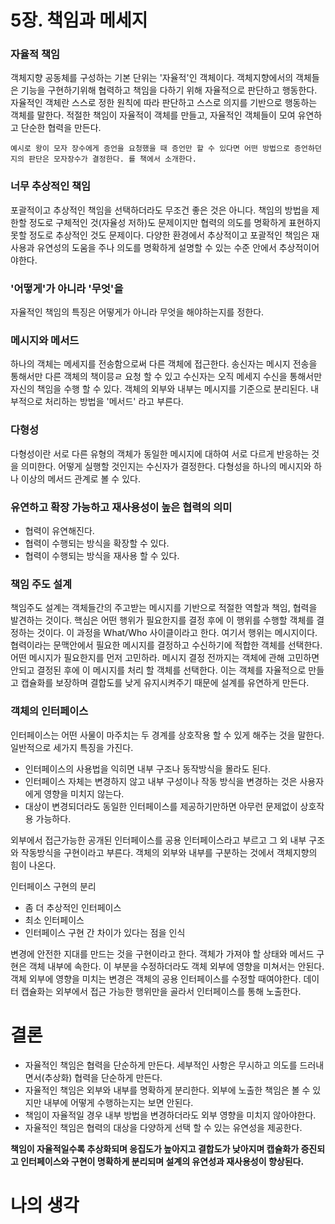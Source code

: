 # 5장. 책임과 메세지
### 자율적 책임

객체지향 공동체를 구성하는 기본 단위는 '자율적'인 객체이다. 객체지향에서의 객체들은 기능을 구현하기위해 협력하고 책임을 다하기 위해 자율적으로 판단하고 행동한다.
자율적인 객체란 스스로 정한 원칙에 따라 판단하고 스스로 의지를 기반으로 행동하는 객체를 말한다.
적절한 책임이 자율적이 객체를 만들고, 자율적인 객체들이 모여 유연하고 단순한 협력을 만든다.

`예시로 왕이 모자 장수에게 증언을 요청했을 때 증언만 할 수 있다면 어떤 방법으로 증언하던지의 판단은 모자장수가 결정한다. 를 책에서 소개한다.`

### 너무 추상적인 책임

포괄적이고 추상적인 책임을 선택하더라도 무조건 좋은 것은 아니다. 책임의 방법을 제한할 정도로 구체적인 것(자율성 저하)도 문제이지만 협력의 의도를 명확하게 표현하지 못할 정도로 추상적인 것도 문제이다.
다양한 환경에서 추상적이고 포괄적인 책임은 재사용과 유연성의 도움을 주나 의도를 명확하게 설명할 수 있는 수준 안에서 추상적이어야한다.

### '어떻게'가 아니라 '무엇'을

자율적인 책임의 특징은 어떻게가 아니라 무엇을 해야하는지를 정한다.

### 메시지와 메서드
하나의 객체는 메세지를 전송함으로써 다른 객체에 접근한다. 송신자는 메시지 전송을 통해서만 다른 객체의 책이믕ㄹ 요청 할 수 있고 수신자는 오직 메세지 수신을 통해서만 자신의 책임을 수행 할 수 있다.
객체의 외부와 내부는 메시지를 기준으로 분리된다. 내부적으로 처리하는 방법을 '메서드' 라고 부른다.

### 다형성
다형성이란 서로 다른 유형의 객체가 동일한 메시지에 대하여 서로 다르게 반응하는 것을 의미한다. 어떻게 실행할 것인지는 수신자가 결정한다. 다형성을 하나의 메시지와 하나 이상의 메서드 관계로 볼 수 있다.

### 유연하고 확장 가능하고 재사용성이 높은 협력의 의미

- 협력이 유연해진다.
- 협력이 수행되는 방식을 확장할 수 있다.
- 협력이 수행되는 방식을 재사용 할 수 있다.

### 책임 주도 설계

책임주도 설계는 객체들간의 주고받는 메시지를 기반으로 적절한 역할과 책임, 협력을 발견하는 것이다. 핵심은 어떤 행위가 필요한지를 결정 후에 이 행위를 수행할 객체를 결정하는 것이다.
이 과정을 What/Who 사이클이라고 한다. 여기서 행위는 메시지이다. 협력이라는 문맥안에서 필요한 메시지를 결정하고 수신하기에 적합한 객체를 선택한다.
어떤 메시지가 필요한지를 먼저 고민하라. 메시지 결정 전까지는 객체에 관해 고민하면 안되고 결정된 후에 이 메시지를 처리 할 객체를 선택한다.
이는 객체를 자율적으로 만들고 캡슐화를 보장하며 결합도를 낮게 유지시켜주기 때문에 설계를 유연하게 만든다.

### 객체의 인터페이스
인터페이스는 어떤 사물이 마주치는 두 경계를 상호작용 할 수 있게 해주는 것을 말한다. 일반적으로 세가지 특징을 가진다.

- 인터페이스의 사용법을 익히면 내부 구조나 동작방식을 몰라도 된다.
- 인터페이스 자체는 변경하지 않고 내부 구성이나 작동 방식을 변경하는 것은 사용자에게 영향을 미치지 않는다.
- 대상이 변경되더라도 동일한 인터페이스를 제공하기만하면 아무런 문제없이 상호작용 가능하다.

외부에서 접근가능한 공개된 인터페이스를 공용 인터페이스라고 부르고 그 외 내부 구조와 작동방식을 구현이라고 부른다.
객체의 외부와 내부를 구분하는 것에서 객체지향의 힘이 나온다.

인터페이스 구현의 분리
- 좀 더 추상적인 인터페이스
- 최소 인터페이스
- 인터페이스 구현 간 차이가 있다는 점을 인식

변경에 안전한 지대를 만드는 것을 구현이라고 한다.
객체가 가져야 할 상태와 메서드 구현은 객체 내부에 속한다. 이 부분을 수정하더라도 객체 외부에 영향을 미쳐서는 안된다. 객체 외부에 영향을 미치는 변경은 객체의 공용 인터페이스를 수정할 때여야한다.
데이터 캡슐화는 외부에서 접근 가능한 행위만을 골라서 인터페이스를 통해 노출한다. 


# 결론
- 자율적인 책임은 협력을 단순하게 만든다. 세부적인 사항은 무시하고 의도를 드러내면서(추상화) 협력을 단순하게 만든다.
- 자율적인 책임은 외부와 내부를 명확하게 분리한다. 외부에 노출한 책임은 볼 수 있지만 내부에 어떻게 수행하는지는 보면 안된다.
- 책임이 자율적일 경우 내부 방법을 변경하더라도 외부 영향을 미치지 않아야한다.
- 자율적인 책임은 협력의 대상을 다양하게 선택 할 수 있는 유연성을 제공한다.


**책임이 자율적일수록 추상화되며 응집도가 높아지고 결합도가 낮아지며 캡슐화가 증진되고 인터페이스와 구현이 명확하게 분리되며 설계의 유연성과 재사용성이 향상된다.**


# 나의 생각
